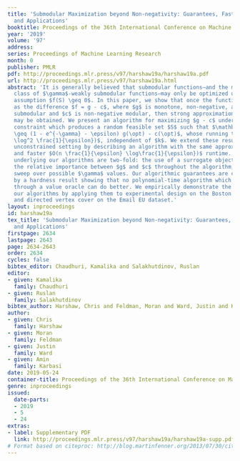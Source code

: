 ```yaml
---
title: 'Submodular Maximization beyond Non-negativity: Guarantees, Fast Algorithms,
  and Applications'
booktitle: Proceedings of the 36th International Conference on Machine Learning
year: '2019'
volume: '97'
address: 
series: Proceedings of Machine Learning Research
month: 0
publisher: PMLR
pdf: http://proceedings.mlr.press/v97/harshaw19a/harshaw19a.pdf
url: http://proceedings.mlr.press/v97/harshaw19a.html
abstract: 'It is generally believed that submodular functions–and the more general
  class of $\gamma$-weakly submodular functions–may only be optimized under the non-negativity
  assumption $f(S) \geq 0$. In this paper, we show that once the function is expressed
  as the difference $f = g - c$, where $g$ is monotone, non-negative, and $\gamma$-weakly
  submodular and $c$ is non-negative modular, then strong approximation guarantees
  may be obtained. We present an algorithm for maximizing $g - c$ under a $k$-cardinality
  constraint which produces a random feasible set $S$ such that $\mathbb{E}[g(S) -c(S)]
  \geq (1 - e^{-\gamma} - \epsilon) g(\opt) - c(\opt)$, whose running time is $O (\frac{n}{\epsilon}
  \log^2 \frac{1}{\epsilon})$, independent of $k$. We extend these results to the
  unconstrained setting by describing an algorithm with the same approximation guarantees
  and faster $O(n \frac{1}{\epsilon} \log\frac{1}{\epsilon})$ runtime. The main techniques
  underlying our algorithms are two-fold: the use of a surrogate objective which varies
  the relative importance between $g$ and $c$ throughout the algorithm, and a geometric
  sweep over possible $\gamma$ values. Our algorithmic guarantees are complemented
  by a hardness result showing that no polynomial-time algorithm which accesses $g$
  through a value oracle can do better. We empirically demonstrate the success of
  our algorithms by applying them to experimental design on the Boston Housing dataset
  and directed vertex cover on the Email EU dataset.'
layout: inproceedings
id: harshaw19a
tex_title: 'Submodular Maximization beyond Non-negativity: Guarantees, Fast Algorithms,
  and Applications'
firstpage: 2634
lastpage: 2643
page: 2634-2643
order: 2634
cycles: false
bibtex_editor: Chaudhuri, Kamalika and Salakhutdinov, Ruslan
editor:
- given: Kamalika
  family: Chaudhuri
- given: Ruslan
  family: Salakhutdinov
bibtex_author: Harshaw, Chris and Feldman, Moran and Ward, Justin and Karbasi, Amin
author:
- given: Chris
  family: Harshaw
- given: Moran
  family: Feldman
- given: Justin
  family: Ward
- given: Amin
  family: Karbasi
date: 2019-05-24
container-title: Proceedings of the 36th International Conference on Machine Learning
genre: inproceedings
issued:
  date-parts:
  - 2019
  - 5
  - 24
extras:
- label: Supplementary PDF
  link: http://proceedings.mlr.press/v97/harshaw19a/harshaw19a-supp.pdf
# Format based on citeproc: http://blog.martinfenner.org/2013/07/30/citeproc-yaml-for-bibliographies/
---
```

